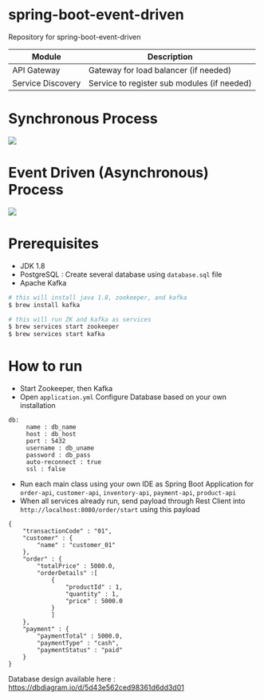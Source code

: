 # spring-boot-event-driven
Repository for spring-boot-event-driven

| Module | Description |
| ------ | ------ |
| API Gateway | Gateway for load balancer (if needed) |
| Service Discovery | Service to register sub modules (if needed) |


# Synchronous Process
<img src="https://github.com/KNIGHTMASTER/Resources/blob/master/SPRINGBOOT-EVEN-DRIVEN/design-spring-boot-event-driven.png?raw=true"></img>


# Event Driven (Asynchronous) Process
<img src="https://github.com/KNIGHTMASTER/Resources/blob/master/SPRINGBOOT-EVEN-DRIVEN/asynchronous-microservices.png?raw=true"></img>

# Prerequisites
-  JDK 1.8
-  PostgreSQL : Create several database using `database.sql` file
-  Apache Kafka 
```sh
# this will install java 1.8, zookeeper, and kafka
$ brew install kafka

# this will run ZK and kafka as services
$ brew services start zookeeper
$ brew services start kafka
```

# How to run
-  Start Zookeeper, then Kafka
-  Open `application.yml` Configure Database based on your own installation
```
db:
     name : db_name
     host : db_host
     port : 5432
     username : db_uname
     password : db_pass
     auto-reconnect : true
     ssl : false
```
- Run each main class using your own IDE as Spring Boot Application for `order-api`, `customer-api`, `inventory-api`, `payment-api`, `product-api`
- When all services already run, send payload through Rest Client into `http://localhost:8080/order/start` using this payload
```
{
	"transactionCode" : "01",
	"customer" : {
		"name" : "customer_01"
	},
	"order" : {
		"totalPrice" : 5000.0,
		"orderDetails" :[
			{
				"productId" : 1,
				"quantity" : 1,
				"price" : 5000.0
			}
			]
	},
	"payment" : {
		"paymentTotal" : 5000.0,
		"paymentType" : "cash",
		"paymentStatus" : "paid"
	}
}
```



Database design available here : https://dbdiagram.io/d/5d43e562ced98361d6dd3d01